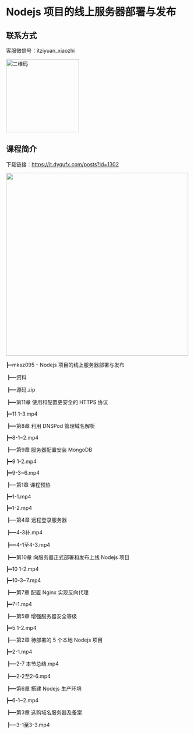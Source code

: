 # Nodejs 项目的线上服务器部署与发布

## 联系方式

客服微信号：itziyuan_xiaozhi

<img src="https://ziyuanyun.oss-cn-guangzhou.aliyuncs.com/common/20240614073449/666b82192834a.jpg" width="200" height="200" alt="二维码">

## 课程简介

下载链接：https://it.dyqufx.com/posts?id=1302

<img src="https://ziyuanyun.oss-cn-guangzhou.aliyuncs.com/yun/20240515153659/6644661b684c6.jpg" width="500" alt="">

  ┣━mksz095 &#8211; Nodejs 项目的线上服务器部署与发布

 ┣━资料

 ┣━源码.zip

 ┣━第11章 使用和配置更安全的 HTTPS 协议

 ┣━11 1-3.mp4

 ┣━第8章 利用 DNSPod 管理域名解析

 ┣━8-1~2.mp4

 ┣━第9章 服务器配置安装 MongoDB

 ┣━9 1-2.mp4

 ┣━9-3~6.mp4

 ┣━第1章 课程预热

 ┣━1-1.mp4

 ┣━1-2.mp4

 ┣━第4章 远程登录服务器

 ┣━4-3补.mp4

 ┣━4-1至4-3.mp4

 ┣━第10章 向服务器正式部署和发布上线 Nodejs 项目

 ┣━10 1-2.mp4

 ┣━10-3~7.mp4

 ┣━第7章 配置 Nginx 实现反向代理

 ┣━7-1.mp4

 ┣━第5章 增强服务器安全等级

 ┣━5 1-2.mp4

 ┣━第2章 待部署的 5 个本地 Nodejs 项目

 ┣━2-1.mp4

 ┣━2-7 本节总结.mp4

 ┣━2-2至2-6.mp4

 ┣━第6章 搭建 Nodejs 生产环境

 ┣━6-1~2.mp4

 ┣━第3章 选购域名服务器及备案

 ┣━3-1至3-3.mp4

  